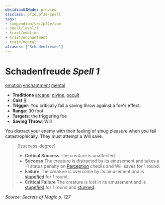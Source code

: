 ```yaml
---
obsidianUIMode: preview
cssclass: pf2e,pf2e-spell
tags:
- compendium/src/pf2e/som
- spell/level/1
- trait/emotion
- trait/enchantment
- trait/mental
aliases: ["Schadenfreude"]
---
```

# Schadenfreude *Spell 1*   
[emotion](emotion.md "Emotion Effect Trait")  [enchantment](enchantment.md "Enchantment School Trait")  [mental](mental.md "Mental Effect Trait")  

- **Traditions** [arcane](arcane.md "Arcane Tradition Trait"), [divine](divine.md "Divine Tradition Trait"), [occult](occult.md "Occult Tradition Trait")
- **Cast** [R](chapter-9-playing-the-game.md#Actions "Reaction") 
- **Trigger**: You critically fail a saving throw against a foe's effect.
- **Range**: 30 foot
- **Targets**: the triggering foe
- **Saving Throw**: Will

You distract your enemy with their feeling of smug pleasure when you fail catastrophically. They must attempt a Will save.

> [!success-degree] 
> - **Critical Success** The creature is unaffected.
> - **Success** The creature is distracted by its amusement and takes a –1 status penalty on [Perception](skills.md#Perception) checks and Will saves for 1 round.
> - **Failure** The creature is overcome by its amusement and is [stupefied](conditions.md#Stupefied) for 1 round.
> - **Critical Failure** The creature is lost in its amusement and is [stupefied](conditions.md#Stupefied) for 1 round and [stunned](conditions.md#Stunned).

*Source: Secrets of Magic p. 127*